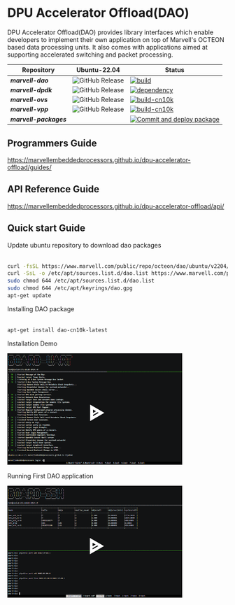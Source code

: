 # DPU Accelerator Offload(DAO)

DPU Accelerator Offload(DAO) provides library interfaces which enable developers
to implement their own application on top of Marvell's OCTEON based data
processing units.
It also comes with applications aimed at supporting accelerated switching and
packet processing.

| Repository             | Ubuntu-22.04                                                                                                                                  | Status                                                                                                                                                                                                                        |
| ---------------------- | --------------------------------------------------------------------------------------------------------------------------------------------- | ----------------------------------------------------------------------------------------------------------------------------------------------------------------------------------------------------------------------------- |
| **_marvell-dao_**      | ![GitHub Release](https://img.shields.io/github/v/release/MarvellEmbeddedProcessors/dpu-accelerator-offload?sort=semver&display_name=release) | [![build](https://github.com/MarvellEmbeddedProcessors/dpu-accelerator-offload/actions/workflows/build.yml/badge.svg)](https://github.com/MarvellEmbeddedProcessors/dpu-accelerator-offload/actions/workflows/build.yml)      |
| **_marvell-dpdk_**     | ![GitHub Release](https://img.shields.io/github/v/release/MarvellEmbeddedProcessors/marvell-dpdk?sort=semver&display_name=release)            | [![dependency](https://github.com/MarvellEmbeddedProcessors/marvell-dpdk-test/actions/workflows/build-cn10k.yml/badge.svg)](https://github.com/MarvellEmbeddedProcessors/marvell-dpdk-test/actions/workflows/build-cn10k.yml) |
| **_marvell-ovs_**      | ![GitHub Release](https://img.shields.io/github/v/release/MarvellEmbeddedProcessors/marvell-ovs?sort=semver&display_name=release)             | [![build-cn10k](https://github.com/MarvellEmbeddedProcessors/marvell-ovs/actions/workflows/build-cn10k.yml/badge.svg)](https://github.com/MarvellEmbeddedProcessors/marvell-ovs/actions/workflows/build-cn10k.yml)            |
| **_marvell-vpp_**      | ![GitHub Release](https://img.shields.io/github/v/release/MarvellEmbeddedProcessors/vpp?sort=semver&display_name=release)                     | [![build-cn10k](https://github.com/MarvellEmbeddedProcessors/vpp/actions/workflows/build.yml/badge.svg?branch=stable%2F2402)](https://github.com/MarvellEmbeddedProcessors/vpp/actions/workflows/build.yml)                   |
| **_marvell-packages_** |                                                                                                                                               | [![Commit and deploy package](https://github.com/MarvellEmbeddedProcessors/packages/actions/workflows/push-package.yml/badge.svg)](https://github.com/MarvellEmbeddedProcessors/packages/actions/workflows/push-package.yml)  |

## Programmers Guide

https://marvellembeddedprocessors.github.io/dpu-accelerator-offload/guides/

## API Reference Guide

https://marvellembeddedprocessors.github.io/dpu-accelerator-offload/api/

## Quick start Guide

Update ubuntu repository to download dao packages

```sh

curl -fsSL https://www.marvell.com/public/repo/octeon/dao/ubuntu/v2204/dao.gpg | sudo gpg --dearmor -o /etc/apt/keyrings/dao.gpg
curl -SsL -o /etc/apt/sources.list.d/dao.list https://www.marvell.com/public/repo/octeon/dao/ubuntu/v2204/dao.list
sudo chmod 644 /etc/apt/sources.list.d/dao.list
sudo chmod 644 /etc/apt/keyrings/dao.gpg
apt-get update

```

Installing DAO package

```sh

apt-get install dao-cn10k-latest

```

Installation Demo

[<img src="doc/guides/_static/demo/install.png" style="width:400px;"/>](https://marvellembeddedprocessors.github.io/dpu-accelerator-offload/guides/gsg/install.html#installation-demo)

Running First DAO application

[<img src="doc/guides/_static/demo/run.png" style="width:400px;"/>](https://marvellembeddedprocessors.github.io/dpu-accelerator-offload/guides/applications/smart-nic.html#application-running-demo)
